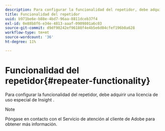 ```yaml
---
description: Para configurar la funcionalidad del repetidor, debe adquirir una licencia de uso especial de Insight .
title: Funcionalidad del repetidor
uuid: b971be6e-b88e-4bd7-96aa-8811dceb37f4
exl-id: 0e88b8f6-e34e-4813-aaaf-0909801a6c03
source-git-commit: d9df90242ef96188f4e4b5e6d04cfef196b0a628
workflow-type: tm+mt
source-wordcount: '36'
ht-degree: 11%

---
```


# Funcionalidad del repetidor{#repeater-functionality}

Para configurar la funcionalidad del repetidor, debe adquirir una licencia de uso especial de Insight .

>[!NOTE]
>
>Póngase en contacto con el Servicio de atención al cliente de Adobe para obtener más información.
